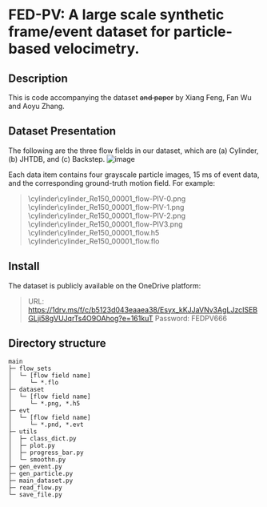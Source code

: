 # FED-PV: A large scale synthetic frame/event dataset for particle-based velocimetry.

## Description

This is code accompanying the dataset ~~and paper~~ by Xiang Feng, Fan Wu and Aoyu Zhang.

## Dataset Presentation

The following are the three flow fields in our dataset, which are (a) Cylinder, (b) JHTDB, and (c) Backstep.
![image](https://github.com/DreamFuture6/FED-PV/blob/main/FigDatasetShow.png?raw=true)


Each data item contains four grayscale particle images, 15 ms of event data, and the corresponding ground-truth motion field. For example:

> \cylinder\cylinder_Re150_00001_flow-PIV-0.png
> \cylinder\cylinder_Re150_00001_flow-PIV-1.png
> \cylinder\cylinder_Re150_00001_flow-PIV-2.png
> \cylinder\cylinder_Re150_00001_flow-PIV3.png
> \cylinder\cylinder_Re150_00001_flow.h5
> \cylinder\cylinder_Re150_00001_flow.flo

## Install

The dataset is publicly available on the OneDrive platform:

> URL: https://1drv.ms/f/c/b5123d043eaaea38/Esyx_kKJJaVNv3AgLJzcISEBGLji58gVUJqrTs4O9OAhog?e=161kuT
> Password: FEDPV666

## Directory structure

```
main   
├─ flow_sets
│  └─ [flow field name]   
│     └─ *.flo 
├─ dataset   
│  └─ [flow field name]   
│     └─ *.png, *.h5   
├─ evt   
│  └─ [flow field name] 
│     └─ *.pnd, *.evt   
├─ utils   
│  ├─ class_dict.py  
│  ├─ plot.py  
│  ├─ progress_bar.py  
│  └─ smoothn.py  
├─ gen_event.py  
├─ gen_particle.py   
├─ main_dataset.py
├─ read_flow.py 
└─ save_file.py   

```

